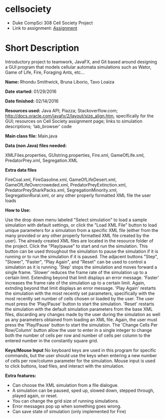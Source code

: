 # cellsociety
* Duke CompSci 308 Cell Society Project
* Link to assignment:
 [Assignment](http://www.cs.duke.edu/courses/compsci308/spring16/assign/02_cellsociety/)

# Short Description
Introductory project to teamwork, JavaFX, and Git based around designing a GUI program that models cellular automata simulations such as
Wator, Game of Life, Fire, Foraging Ants, etc... 

**Name:**  Rhondu Smithwick, Bruna Liborio, Tavo Loaiza

**Date started:** 01/29/2016

**Date finished:** 02/14/2016

**Resources used:** Java API; Piazza; Stackoverflow.com; http://docs.oracle.com/javafx/2/layout/size_align.htm, specifically for the GUI; resources on Cell Society assignment page; links to simulation descriptions; 'lab_browser' code 

**Main class file:** Main.java

**Data (non Java) files needed:** 

XMLFiles.properties, GUIstring.properties, Fire.xml, GameOfLife.xml,  PredatorPrey.xml, Segregation.XML

**Extra data files**

FireCoal.xml, FireGasoline.xml, GameOfLifeDesert.xml, GameOfLifeOvercroweded.xml, PredatorPreyExtinction.xml, 
PredatorPreySharkPacks.xml, SegregationMinority.xml, SegregationRural.xml, or any other properly formatted XML file the user loads

**How to Use:** 

Use the drop down menu labeled "Select simulation" to load a sample simulation with default settings, or click the "Load XML File" button to load unique parameters for a simulation from a specific XML file (either from the many provided or any other properly formatted XML file created by the user).
The already created XML files are located in the resource folder of the project.
Click the "Play/pause" to start and run the simulation. This button can be used throughout the simulation to pause the simulation if it is running or to run the simulation if it is paused. 
The adjacent buttons "Step", "Slower", "Faster", "Play Again", and "Reset" can be used to control a simulation as it is running.
'Step' stops the simulation and moves forward a single frame. 
'Slower' reduces the frame rate of the simulation up to a certain limit. Extending beyond that limit displays an error message. 
'Faster' increases the frame rate of the simulation up to a certain limit. Again, extnding beyond that limit displays an error message. 
'Play Again' restarts the simulation with the most recently set parameters, specifically with the most recently set number of cells chosen or loaded by the user. The user must press the 'Play/Pause' button to start the simulation. 
'Reset' restarts the simulation with the default simulation parameters from the base XML files, discarding any changes made by the user during the simulation as well as any parameters obtained from loading an XML file. Again, the user must press the 'Play/Pause' button to start the simulation. 
The 'Change Cells Per Row/Column' button allow the user to enter in a single integer to change both the number of cells per row and number of cells per column to the entered number in the constantly square grid. 

**Keys/Mouse Input**
No keyboard keys are used in this program for specific commands, but the user should use the keys when entering a new number of cells per row/column parameter for the simulation. 
Mouse input is used to click buttons, load files, and interact with the simulation. 

**Extra features:** 
- Can choose the XML simulation from a file dialogue. 
- A simulation can be paused, sped up, slowed down, stepped through, played again, or reset.
- You can change the grid size of running simulations.
- Error messages pop up when something goes wrong. 
- Can save state of simulation (only implemented for Fire)

